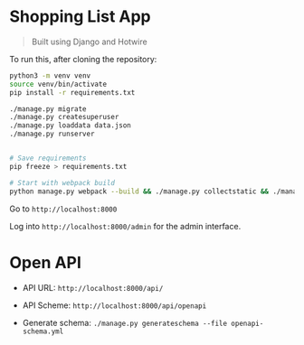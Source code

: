 # Shopping List App

> Built using Django and Hotwire

To run this, after cloning the repository:

```bash
python3 -m venv venv
source venv/bin/activate
pip install -r requirements.txt

./manage.py migrate
./manage.py createsuperuser
./manage.py loaddata data.json
./manage.py runserver


# Save requirements
pip freeze > requirements.txt

# Start with webpack build
python manage.py webpack --build && ./manage.py collectstatic && ./manage.py runserver
```

Go to `http://localhost:8000`

Log into `http://localhost:8000/admin` for the admin interface.

# Open API

* API URL: `http://localhost:8000/api/`

* API Scheme: `http://localhost:8000/api/openapi`

* Generate schema: `./manage.py generateschema --file openapi-schema.yml`
